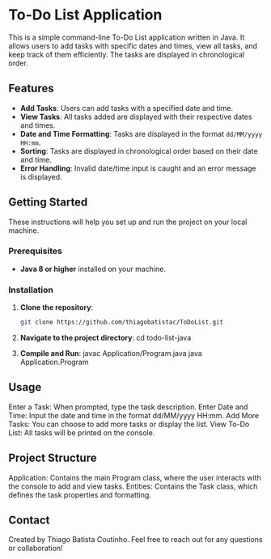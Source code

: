 # To-Do List Application

This is a simple command-line To-Do List application written in Java. It allows users to add tasks with specific dates and times, view all tasks, and keep track of them efficiently. The tasks are displayed in chronological order.

## Features

- **Add Tasks**: Users can add tasks with a specified date and time.
- **View Tasks**: All tasks added are displayed with their respective dates and times.
- **Date and Time Formatting**: Tasks are displayed in the format `dd/MM/yyyy HH:mm`.
- **Sorting**: Tasks are displayed in chronological order based on their date and time.
- **Error Handling**: Invalid date/time input is caught and an error message is displayed.

## Getting Started

These instructions will help you set up and run the project on your local machine.

### Prerequisites

- **Java 8 or higher** installed on your machine.

### Installation

1. **Clone the repository**:
   ```bash
   git clone https://github.com/thiagobatistac/ToDoList.git

2. **Navigate to the project directory**:
   cd todo-list-java

3. **Compile and Run**:
   javac Application/Program.java
   java Application.Program

## Usage
Enter a Task: When prompted, type the task description.
Enter Date and Time: Input the date and time in the format dd/MM/yyyy HH:mm.
Add More Tasks: You can choose to add more tasks or display the list.
View To-Do List: All tasks will be printed on the console.

## Project Structure
Application: Contains the main Program class, where the user interacts with the console to add and view tasks.
Entities: Contains the Task class, which defines the task properties and formatting.

## Contact
Created by Thiago Batista Coutinho. Feel free to reach out for any questions or collaboration!

